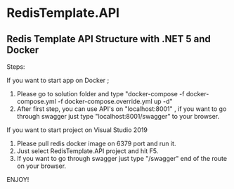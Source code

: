 # RedisTemplate.API
## Redis Template API Structure with .NET 5 and Docker

Steps: 

If you want to start app on Docker ;
1. Please go to solution folder and type "docker-compose -f docker-compose.yml -f docker-compose.override.yml up -d"
2. After first step, you can use API's on "localhost:8001" , if you want to go through swagger just type "localhost:8001/swagger" to your browser.

If you want to start project on Visual Studio 2019
1. Please pull redis docker image on 6379 port and run it.
2. Just select RedisTemplate.API project and hit F5.
3. If you want to go through swagger just type "/swagger" end of the route on your browser.

ENJOY!
